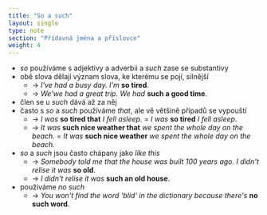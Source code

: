 ```yaml
---
title: "So a such"
layout: single
type: note
section: "Přídavná jména a příslovce"
weight: 4
---
```

- _so_ používáme s adjektivy a adverbii a _such_ zase se substantivy
- obě slova dělají význam slova, ke kterému se pojí, silnější
    - -> _I've had a busy day. I'm_ **so tired**.
    - -> _We'we had a great trip. We had_ **such a good time**.
- člen se u _such_ dává až za něj
- často s _so_ a _such_ používáme _that_, ale vě většině případů se vypouští
    - -> _I was_ **so tired that** _I fell asleep._ = _I was_ **so tired** _I fell asleep._
    - -> _It was_ **such nice weather that** _we spent the whole day on the beach._ = _It was_ **such nice weather** _we spent the whole day on the beach._
- _so_ a _such_ jsou často chápany jako _like this_
    - -> _Somebody told me that the house was built 100 years ago. I didn't relise it was_ **so old**.
    - -> _I didn't relise it was_ **such an old house**.
- používáme _no such_
    - -> _You won't find the word 'blid' in the dictionary because there's_ **no such word**.